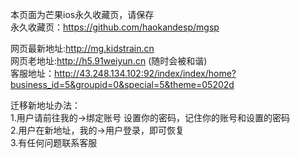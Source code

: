 本页面为芒果ios永久收藏页，请保存  
永久收藏页：https://github.com/haokandesp/mgsp  


网页最新地址:http://mg.kidstrain.cn    
网页老地址:http://h5.91weiyun.cn (随时会被和谐)    
客服地址：http://43.248.134.102:92/index/index/home?business_id=5&groupid=0&special=5&theme=05202d  

迁移新地址办法：    
1.用户请前往我的->绑定账号 设置你的密码，记住你的账号和设置的密码   
2.用户在新地址，我的->用户登录，即可恢复   
3.有任何问题联系客服   

